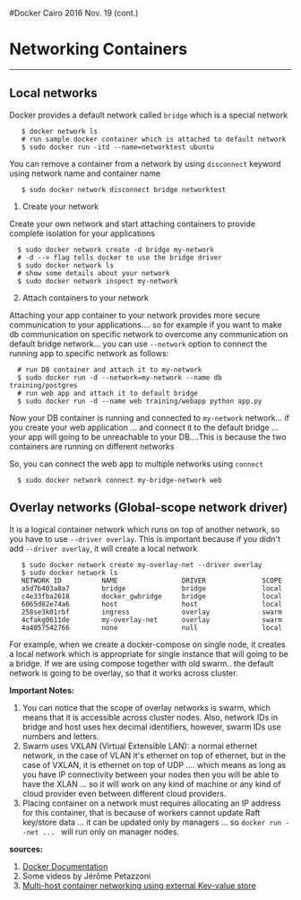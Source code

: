 #Docker Cairo 2016 Nov. 19 (cont.)


# Networking Containers
-------------------------

## Local networks

Docker provides a default network called `bridge` which is a special network

       $ docker network ls
       # run sample docker container which is attached to default network
       $ sudo docker run -itd --name=networktest ubuntu

You can remove a container from a network by using `disconnect` keyword using network name and container name
        
       $ sudo docker network disconnect bridge networktest        

1. Create your network

Create your own network and start attaching containers to provide complete isolation for your applications

      $ sudo docker network create -d bridge my-network
      # -d --> flag tells docker to use the bridge driver 
      $ sudo docker network ls
      # show some details about your network
      $ sudo docker network inspect my-network

2. Attach containers to your network

Attaching your app container to your network provides more secure communication to your applications.... so for example if
you want to make db communication on specific network to overcome any communication on default bridge network... you can use 
`--network` option to connect the running app to specific network as follows:
      
      # run DB container and attach it to my-network
      $ sudo docker run -d --network=my-network --name db training/postgres 
      # run web app and attach it to default bridge
      $ sudo docker run -d --name web training/webapp python app.py
      
Now your DB container is running and connected to `my-network` network... if you create your web application ... and connect it to the default bridge ... your app will going to be unreachable to your DB....This is because the two containers are running on different networks

So, you can connect the web app to multiple networks using `connect`

      $ sudo docker network connect my-bridge-network web


## Overlay networks (Global-scope network driver)

It is a logical container network which runs on top of another network, so you have to use `--driver overlay`. This is important 
because if you didn't add `--driver overlay`, it will create a local network
  
       $ sudo docker network create my-overlay-net --driver overlay
       $ sudo docker network ls 
       NETWORK ID          NAME                DRIVER              SCOPE
       a5d7b403a0a7        bridge              bridge              local               
       c4e33fba2618        docker_gwbridge     bridge              local               
       6065d82e74a6        host                host                local               
       258se3k01rbf        ingress             overlay             swarm               
       4cfakg0611de        my-overlay-net      overlay             swarm               
       4a4057542766        none                null                local

For example, when we create a docker-compose on single node, it creates a local network which is appropriate for single instance that will going to be a bridge. If we are using compose together with old swarm.. the default network is going to be overlay, so that it works across cluster.

**Important Notes:**

1. You can notice that the scope of overlay networks is swarm, which means that it is accessible across cluster nodes. Also, network IDs in bridge and host uses hex decimal identifiers, however, swarm IDs use numbers and letters.
2. Swarm uses VXLAN (Virtual Extensible LAN): a normal ethernet network, in the case of VLAN it's ethernet on top of ethernet, but in the case of VXLAN, it is ethernet on top of UDP .... which means as long as you have IP connectivity between your nodes then you will be able to have the XLAN ... so it will work on any kind of machine or any kind of cloud provider even between different cloud providers.
3. Placing container on a network must requires allocating an IP address for this container, that is because of workers cannot update Raft key/store data ... it can be updated only by managers ... so `docker run --net ... ` will run only on manager nodes.


**sources:**

1. [Docker Documentation](https://docs.docker.com/engine/tutorials/networkingcontainers/)
2. Some videos by Jérôme Petazzoni
3. [Multi-host container networking using external Key-value store](https://docs.docker.com/engine/userguide/networking/get-started-overlay/#/step-1-set-up-a-key-value-store)
